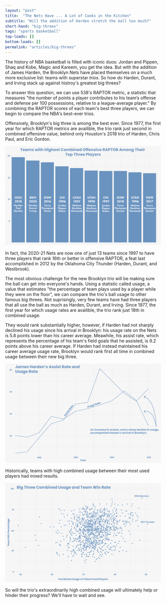 ```yaml
---
layout: "post"
title:  "The Nets Have ... A Lot of Cooks in the Kitchen"
subtitle: "Will the addition of Harden stretch the ball too much?"
short-hand: "big-threes"
tags: "sports basketball"
top-loads: []
bottom-loads: []
permalink: "articles/big-threes" 
---
```

The history of NBA basketball is filled with iconic duos: Jordan and Pippen, Shaq and Kobe, Magic and Kareem, you get the idea. But with the addition of James Harden, the Brooklyn Nets have placed themselves on a much more exclusive list: teams with superstar *trios*. So how do Harden, Durant, and Irving stack up against histroy's greatest big threes?

To answer this question, we can use 538's RAPTOR metric, a statistic that measures "the number of points a player contributes to his team’s offense and defense per 100 possessions, relative to a league-average player." By combining the RAPTOR scores of each team's best three players, we can begin to compare the NBA's best-ever trios.

Offensively, Brooklyn's big three is among the best ever. Since 1977, the first year for which RAPTOR metrics are availible, the trio rank just second in combined offensive value, behind only Houston's 2018 trio of Harden, Chris Paul, and Eric Gordon. 

![top combined raptor](/post-assets/big-threes/top-combined-raptor.jpg)

In fact, the 2020-21 Nets are now one of just 13 teams since 1997 to have three players that rank 16th or better in offensive RAPTOR, a feat last accomplished in 2012 by the Oklahoma City Thunder (Harden, Durant, and Westbrook).

The most obvious challenge for the new Brooklyn trio will be making sure the ball can get into everyone's hands. Using a statistic called usage, a value that estimates "the percentage of team plays used by a player while they were on the floor", we can compare the trio's ball usage to other famous big threes. Not suprisingly, very few teams have had three players that all use the ball as much as Harden, Durant, and Irving. Since 1977, the first year for which usage rates are availible, the trio rank just 18th in combined usage. 

They would rank substantially higher, however, if Harden had not sharply declined his usage since his arrival in Brooklyn: his usage rate on the Nets is 5.8 points lower than his career average. Meawhile, his assist rate, which represents the percentage of his team's field goals that he assisted, is 9.2 points above his career average. If Harden had instead maintained his career average usage rate, Brooklyn would rank first all time in combined usage between their new big three.

![top combined raptor](/post-assets/big-threes/harden-usage-assist.jpg)

Historically, teams with high combined usage between their most used players had mixed results.

![top combined raptor](/post-assets/big-threes/combined-usage.jpg)

So will the trio's extraordinarily high combined usage will ultimately help or hinder their progress? We'll have to wait and see.
